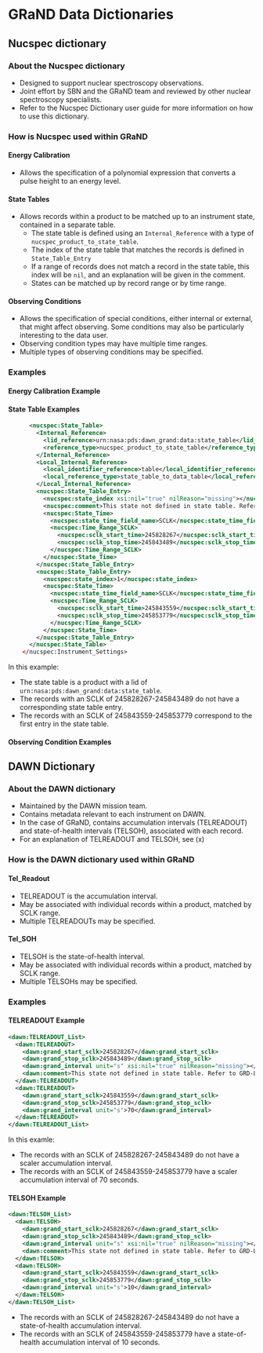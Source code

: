 # GRaND Data Dictionaries

## Nucspec dictionary

### About the Nucspec dictionary

* Designed to support nuclear spectroscopy observations.
* Joint effort by SBN and the GRaND team and reviewed by other nuclear spectroscopy specialists.
* Refer to the Nucspec Dictionary user guide for more information on how to use this dictionary.

### How is Nucspec used within GRaND

#### Energy Calibration

* Allows the specification of a polynomial expression that converts a pulse height to an energy level.

#### State Tables

* Allows records within a product to be matched up to an instrument state, contained in a separate table.
  * The state table is defined using an `Internal_Reference` with a type of `nucspec_product_to_state_table`.
  * The index of the state table that matches the records is defined in `State_Table_Entry`
  * If a range of records does not match a record in the state table, this index will be `nil`, and an explanation will be given in the comment.
  * States can be matched up by record range or by time range.

#### Observing Conditions

* Allows the specification of special conditions, either internal or external, that might affect observing. Some conditions may also be particularly interesting to the data user.
* Observing condition types may have multiple time ranges.
* Multiple types of observing conditions may be specified.

### Examples

#### Energy Calibration Example

#### State Table Examples

```xml
      <nucspec:State_Table>
        <Internal_Reference>
          <lid_reference>urn:nasa:pds:dawn_grand:data:state_table</lid_reference>
          <reference_type>nucspec_product_to_state_table</reference_type>
        </Internal_Reference>
        <Local_Internal_Reference>
          <local_identifier_reference>table</local_identifier_reference>
          <local_reference_type>state_table_to_data_table</local_reference_type>
        </Local_Internal_Reference>
        <nucspec:State_Table_Entry>
          <nucspec:state_index xsi:nil="true" nilReason="missing"></nucspec:state_index>
          <nucspec:comment>This state not defined in state table. Refer to GRD-L1A-071016-071017_110225-STA.xml</nucspec:comment>
          <nucspec:State_Time>
            <nucspec:state_time_field_name>SCLK</nucspec:state_time_field_name>
            <nucspec:Time_Range_SCLK>
              <nucspec:sclk_start_time>245828267</nucspec:sclk_start_time>
              <nucspec:sclk_stop_time>245843489</nucspec:sclk_stop_time>
            </nucspec:Time_Range_SCLK>
          </nucspec:State_Time>
        </nucspec:State_Table_Entry>
        <nucspec:State_Table_Entry>
          <nucspec:state_index>1</nucspec:state_index>
          <nucspec:State_Time>
            <nucspec:state_time_field_name>SCLK</nucspec:state_time_field_name>
            <nucspec:Time_Range_SCLK>
              <nucspec:sclk_start_time>245843559</nucspec:sclk_start_time>
              <nucspec:sclk_stop_time>245853779</nucspec:sclk_stop_time>
            </nucspec:Time_Range_SCLK>
          </nucspec:State_Time>
        </nucspec:State_Table_Entry>
      </nucspec:State_Table>
    </nucspec:Instrument_Settings>
```

In this example:
* The state table is a product with a lid of `urn:nasa:pds:dawn_grand:data:state_table`.
* The records with an SCLK of 245828267-245843489 do not have a corresponding state table entry. 
* The records with an SCLK of 245843559-245853779 correspond to the first entry in the state table.

#### Observing Condition Examples

## DAWN Dictionary

### About the DAWN dictionary

* Maintained by the DAWN mission team.
* Contains metadata relevant to each instrument on DAWN.
* In the case of GRaND, contains accumulation intervals (TELREADOUT) and state-of-health intervals (TELSOH), associated with each record.
* For an explanation of TELREADOUT and TELSOH, see (x)

### How is the DAWN dictionary used within GRaND

#### Tel_Readout

* TELREADOUT is the accumulation interval.
* May be associated with individual records within a product, matched by SCLK range.
* Multiple TELREADOUTs may be specified.

#### Tel_SOH

* TELSOH is the state-of-health interval.
* May be associated with individual records within a product, matched by SCLK range.
* Multiple TELSOHs may be specified.

### Examples

#### TELREADOUT Example

```xml
<dawn:TELREADOUT_List>
  <dawn:TELREADOUT>
    <dawn:grand_start_sclk>245828267</dawn:grand_start_sclk>
    <dawn:grand_stop_sclk>245843489</dawn:grand_stop_sclk>
    <dawn:grand_interval unit="s" xsi:nil="true" nilReason="missing"></dawn:grand_interval>
    <dawn:comment>This state not defined in state table. Refer to GRD-L1A-071016-071017_110225-STA.xml</dawn:comment>
  </dawn:TELREADOUT>
  <dawn:TELREADOUT>
    <dawn:grand_start_sclk>245843559</dawn:grand_start_sclk>
    <dawn:grand_stop_sclk>245853779</dawn:grand_stop_sclk>
    <dawn:grand_interval unit="s">70</dawn:grand_interval>
  </dawn:TELREADOUT>
</dawn:TELREADOUT_List>
```

In this examle:
* The records with an SCLK of 245828267-245843489 do not have a scaler accumulation interval.
* The records with an SCLK of 245843559-245853779 have a scaler accumulation interval of 70 seconds.

#### TELSOH Example

```xml
<dawn:TELSOH_List>
  <dawn:TELSOH>
    <dawn:grand_start_sclk>245828267</dawn:grand_start_sclk>
    <dawn:grand_stop_sclk>245843489</dawn:grand_stop_sclk>
    <dawn:grand_interval unit="s" xsi:nil="true" nilReason="missing"></dawn:grand_interval>
    <dawn:comment>This state not defined in state table. Refer to GRD-L1A-071016-071017_110225-STA.xml</dawn:comment>
  </dawn:TELSOH>
  <dawn:TELSOH>
    <dawn:grand_start_sclk>245843559</dawn:grand_start_sclk>
    <dawn:grand_stop_sclk>245853779</dawn:grand_stop_sclk>
    <dawn:grand_interval unit="s">10</dawn:grand_interval>
  </dawn:TELSOH>
</dawn:TELSOH_List>
```

* The records with an SCLK of 245828267-245843489 do not have a state-of-health accumulation interval.
* The records with an SCLK of 245843559-245853779 have a state-of-health accumulation interval of 10 seconds.
